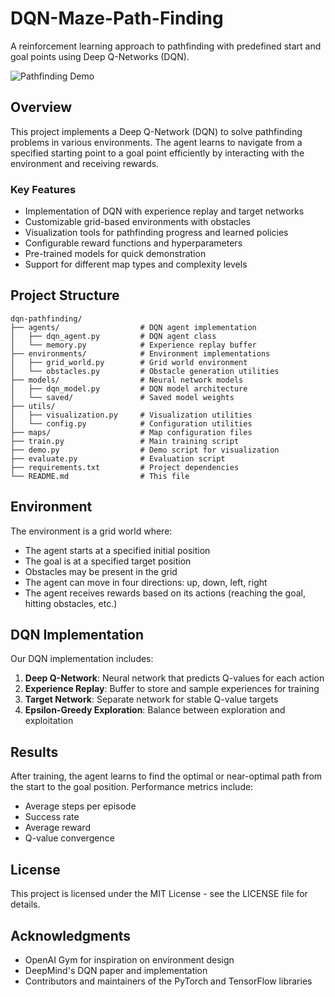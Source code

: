 # DQN-Maze-Path-Finding


A reinforcement learning approach to pathfinding with predefined start and goal points using Deep Q-Networks (DQN).

![Pathfinding Demo](./Images)

## Overview

This project implements a Deep Q-Network (DQN) to solve pathfinding problems in various environments. The agent learns to navigate from a specified starting point to a goal point efficiently by interacting with the environment and receiving rewards.

### Key Features

- Implementation of DQN with experience replay and target networks
- Customizable grid-based environments with obstacles
- Visualization tools for pathfinding progress and learned policies
- Configurable reward functions and hyperparameters
- Pre-trained models for quick demonstration
- Support for different map types and complexity levels

## Project Structure

```
dqn-pathfinding/
├── agents/                  # DQN agent implementation
│   ├── dqn_agent.py         # DQN agent class
│   └── memory.py            # Experience replay buffer
├── environments/            # Environment implementations
│   ├── grid_world.py        # Grid world environment
│   └── obstacles.py         # Obstacle generation utilities
├── models/                  # Neural network models
│   ├── dqn_model.py         # DQN model architecture
│   └── saved/               # Saved model weights
├── utils/
│   ├── visualization.py     # Visualization utilities
│   └── config.py            # Configuration utilities
├── maps/                    # Map configuration files
├── train.py                 # Main training script
├── demo.py                  # Demo script for visualization
├── evaluate.py              # Evaluation script
├── requirements.txt         # Project dependencies
└── README.md                # This file
```

## Environment

The environment is a grid world where:
- The agent starts at a specified initial position
- The goal is at a specified target position
- Obstacles may be present in the grid
- The agent can move in four directions: up, down, left, right
- The agent receives rewards based on its actions (reaching the goal, hitting obstacles, etc.)

## DQN Implementation

Our DQN implementation includes:

1. **Deep Q-Network**: Neural network that predicts Q-values for each action
2. **Experience Replay**: Buffer to store and sample experiences for training
3. **Target Network**: Separate network for stable Q-value targets
4. **Epsilon-Greedy Exploration**: Balance between exploration and exploitation

## Results

After training, the agent learns to find the optimal or near-optimal path from the start to the goal position. Performance metrics include:

- Average steps per episode
- Success rate
- Average reward
- Q-value convergence

## License

This project is licensed under the MIT License - see the LICENSE file for details.

## Acknowledgments

- OpenAI Gym for inspiration on environment design
- DeepMind's DQN paper and implementation
- Contributors and maintainers of the PyTorch and TensorFlow libraries
